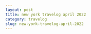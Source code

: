 ```yaml
---
layout: post
title: new york travelog april 2022
category: travelog
slug: new-york-travelog-april-2022
---
```


